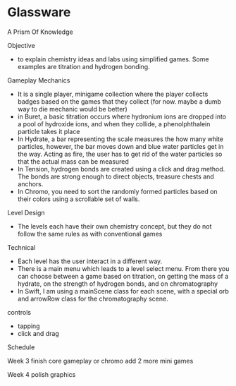 # Glassware
A Prism Of Knowledge

Objective
* to explain chemistry ideas and labs using simplified games. Some examples are titration and hydrogen bonding.

Gameplay Mechanics
* It is a single player, minigame collection where the player collects badges based on the games that they collect (for now. maybe a dumb way to die mechanic would be better)
* in Buret, a basic titration occurs where hydronium ions are dropped into a pool of hydroxide ions, and when they collide, a phenolphthalein particle takes it place
* In Hydrate, a bar representing the scale measures the how many white particles, however, the bar moves down and blue water particles get in the way. Acting as fire, the user has to get rid of the water particles so that the actual mass can be measured
* In Tension, hydrogen bonds are created using a click and drag method. The bonds are strong enough to direct objects, treasure chests and anchors.
* In Chromo, you need to sort the randomly formed particles based on their colors using a scrollable set of walls.

Level Design
* The levels each have their own chemistry concept, but they do not follow the same rules as with conventional games

Technical
* Each level has the user interact in a different way.
* There is a main menu which leads to a level select menu. From there you can choose between a game based on titration, on getting the mass of a hydrate, on the strength of hydrogen bonds, and on chromatography
* In Swift, I am using a mainScene class for each scene, with a special orb and arrowRow class for the chromatography scene.

controls
* tapping
* click and drag

Schedule

Week 3
finish core gameplay or chromo
add 2 more mini games

Week 4
polish graphics


